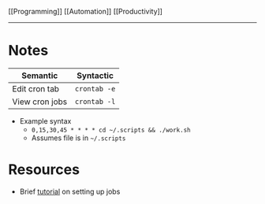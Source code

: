 [[Programming]]
[[Automation]]
[[Productivity]]

---

# Notes
| Semantic | Syntactic |
| ---- | ---- |
| Edit cron tab | `crontab -e` |
| View cron jobs | `crontab -l` |

- Example syntax
	- `0,15,30,45 * * * * cd ~/.scripts && ./work.sh`
	- Assumes file is in `~/.scripts`

# Resources
- Brief [tutorial](https://medium.com/better-programming/https-medium-com-ratik96-scheduling-jobs-with-crontab-on-macos-add5a8b26c30) on setting up jobs
